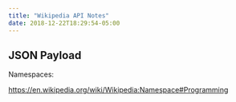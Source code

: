 ```yaml
---
title: "Wikipedia API Notes"
date: 2018-12-22T18:29:54-05:00
---
```


## JSON Payload

Namespaces:

https://en.wikipedia.org/wiki/Wikipedia:Namespace#Programming